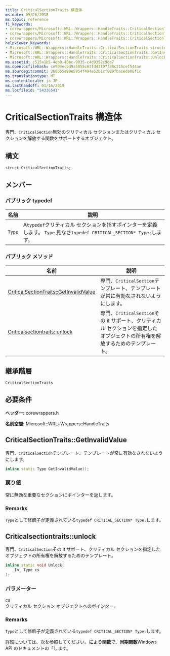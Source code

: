 ```yaml
---
title: CriticalSectionTraits 構造体
ms.date: 09/26/2018
ms.topic: reference
f1_keywords:
- corewrappers/Microsoft::WRL::Wrappers::HandleTraits::CriticalSectionTraits
- corewrappers/Microsoft::WRL::Wrappers::HandleTraits::CriticalSectionTraits::GetInvalidValue
- corewrappers/Microsoft::WRL::Wrappers::HandleTraits::CriticalSectionTraits::Unlock
helpviewer_keywords:
- Microsoft::WRL::Wrappers::HandleTraits::CriticalSectionTraits structure
- Microsoft::WRL::Wrappers::HandleTraits::CriticalSectionTraits::GetInvalidValue method
- Microsoft::WRL::Wrappers::HandleTraits::CriticalSectionTraits::Unlock method
ms.assetid: c515a1b5-4eb0-40bc-9035-c4d9352c9de7
ms.openlocfilehash: ce904ecbd9a5855c63fd43f07f88c215cef544ae
ms.sourcegitcommit: 360b55e89e5954f494e52b1cf989fbaceda06f1c
ms.translationtype: MT
ms.contentlocale: ja-JP
ms.lasthandoff: 01/16/2019
ms.locfileid: "54336541"
---
```

# <a name="criticalsectiontraits-structure"></a>CriticalSectionTraits 構造体

専門、`CriticalSection`無効のクリティカル セクションまたはクリティカル セクションを解放する関数をサポートするオブジェクト。

## <a name="syntax"></a>構文

```
struct CriticalSectionTraits;
```

## <a name="members"></a>メンバー

### <a name="public-typedefs"></a>パブリック typedef

名前   | 説明
------ | -----------------------------------------------------------------------------------------------------------------
`Type` | A`typedef`クリティカル セクションを指すポインターを定義します。 `Type` 見なさ`typedef CRITICAL_SECTION* Type;`します。

### <a name="public-methods"></a>パブリック メソッド

名前                                                       | 説明
---------------------------------------------------------- | -----------------
[CriticalSectionTraits::GetInvalidValue](#getinvalidvalue) | 専門、`CriticalSection`テンプレート、テンプレートが常に有効なされないようにします。
[Criticalsectiontraits::unlock](#unlock)                   | 専門、`CriticalSection`その it サポート、クリティカル セクションを指定したオブジェクトの所有権を解放するためのテンプレート。

## <a name="inheritance-hierarchy"></a>継承階層

`CriticalSectionTraits`

## <a name="requirements"></a>必要条件

**ヘッダー:** corewrappers.h

**名前空間:** Microsoft::WRL::Wrappers::HandleTraits

## <a name="getinvalidvalue"></a>CriticalSectionTraits::GetInvalidValue

専門、`CriticalSection`テンプレート、テンプレートが常に有効なされないようにします。

```cpp
inline static Type GetInvalidValue();
```

### <a name="return-value"></a>戻り値

常に無効な重要なセクションにポインターを返します。

### <a name="remarks"></a>Remarks

`Type`として修飾子が定義されている`typedef CRITICAL_SECTION* Type;`します。

## <a name="unlock"></a>Criticalsectiontraits::unlock

専門、`CriticalSection`その it サポート、クリティカル セクションを指定したオブジェクトの所有権を解放するためのテンプレート。

```cpp
inline static void Unlock(
   _In_ Type cs
);
```

### <a name="parameters"></a>パラメーター

*cs*<br/>
クリティカル セクション オブジェクトへのポインター。

### <a name="remarks"></a>Remarks

`Type`として修飾子が定義されている`typedef CRITICAL_SECTION* Type;`します。

詳細については、次を参照してください。**により関数**で、**同期関数**Windows API のドキュメントの「します。
